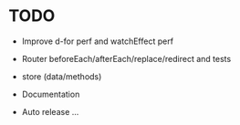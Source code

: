 # TODO

- Improve d-for perf and watchEffect perf

- Router beforeEach/afterEach/replace/redirect and tests
- store (data/methods)

- Documentation
- Auto release ...
